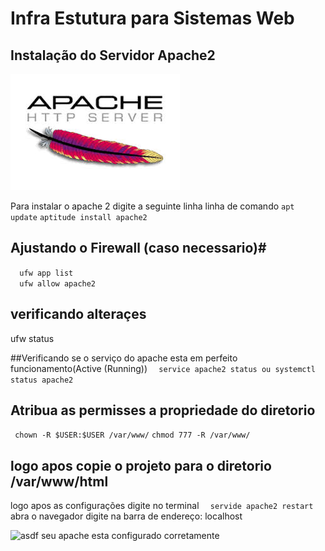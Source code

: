 # Infra Estutura para Sistemas Web

## Instalação do Servidor Apache2

![asdf](oi.jpeg)

Para instalar o apache 2 digite a seguinte linha linha de comando 
`
apt update
`
`
aptitude install apache2
`
## Ajustando o Firewall (caso necessario)#
`  
ufw app list
`  
`  
ufw allow apache2
` 
## verificando alteraçes
ufw status

##Verificando se o serviço do apache esta em perfeito funcionamento(Active (Running))
`  
service apache2 status ou systemctl status apache2
`  
## Atribua as permisses a propriedade do diretorio
`
chown -R $USER:$USER /var/www/`
`
chmod 777 -R /var/www/
`

## logo apos copie o projeto para o diretorio /var/www/html
logo apos as configurações digite no terminal 
`  
servide apache2 restart
`  
abra o navegador 
digite na barra de endereço: localhost

![asdf](apache.jpeg)
seu apache esta configurado corretamente 


